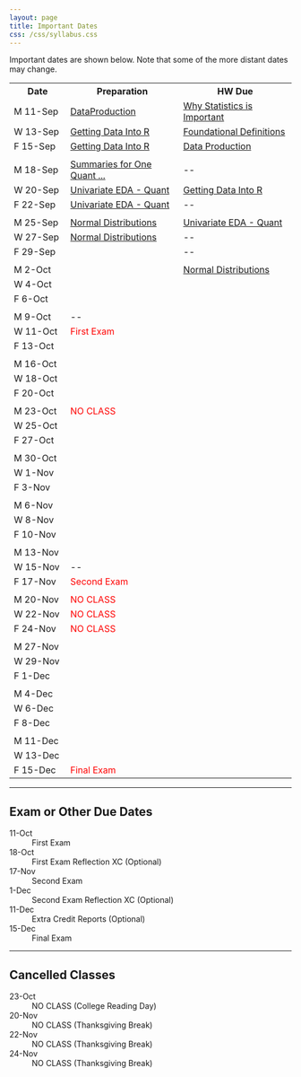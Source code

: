 ```yaml
---
layout: page
title: Important Dates
css: /css/syllabus.css
---
```


Important dates are shown below. Note that some of the more distant dates may change.

<table width="90%">
<tr><th width="20%">Date</th><th width="40%">Preparation</th><th width="40%">HW Due</th></tr>
<tr><td>M 11-Sep</td>
    <td><a href="../modules/DataProduction">DataProduction</a></td>
    <td><a href="../modules/WhyStats_HW">Why Statistics is Important</a></td></tr>
<tr><td>W 13-Sep</td>
    <td><a href="../modules/GettingDataIntoR">Getting Data Into R</a></td>
    <td><a href="../modules/FoundationalDefns_HW">Foundational Definitions</a></td></tr>
<tr><td>F 15-Sep</td>
    <td><a href="../modules/GettingDataIntoR">Getting Data Into R</a></td>
    <td><a href="../modules/DataProduction_HW">Data Production</a></td></tr>
    
<tr><td></td><td></td><td></td></tr>
<tr><td>M 18-Sep</td>
    <td><a href="../modules/UEDA_Quant1">Summaries for One Quant ...</a></td>
    <td>--</td></tr>
<tr><td>W 20-Sep</td>
    <td><a href="../modules/UEDA_Quant2">Univariate EDA - Quant</a></td>
    <td><a href="../modules/GettingDataIntoR_HW">Getting Data Into R</a></td></tr>
<tr><td>F 22-Sep</td>
    <td><a href="../modules/UEDA_Quant2">Univariate EDA - Quant</a></td>
    <td>--</td></tr>
    
<tr><td></td><td></td><td></td></tr>
<tr><td>M 25-Sep</td>
    <td><a href="../modules/NormalDist">Normal Distributions</a></td>
    <td><a href="../modules/UEDA_Quant2_HW">Univariate EDA - Quant</a></td></tr>
<tr><td>W 27-Sep</td>
    <td><a href="../modules/NormalDist">Normal Distributions</a></td>
    <td>--</td></tr>
<tr><td>F 29-Sep</td>
    <td></td>
    <td>--</td></tr>
    
<tr><td></td><td></td><td></td></tr>
<tr><td>M 2-Oct</td>
    <td></td>
    <td><a href="../modules/NormalDist_HW">Normal Distributions</a></td></tr>
<tr><td>W 4-Oct</td>
    <td></td>
    <td></td></tr>
<tr><td>F 6-Oct</td>
    <td></td>
    <td></td></tr>
    
<tr><td></td><td></td><td></td></tr>
<tr><td>M 9-Oct</td>
    <td>--</td>
    <td></td></tr>
<tr><td>W 11-Oct</td>
    <td colspan="2"><span style="color:red">First Exam</span></td></tr>
<tr><td>F 13-Oct</td>
    <td></td>
    <td></td></tr>
    
<tr><td></td><td></td><td></td></tr>
<tr><td>M 16-Oct</td>
    <td></td>
    <td></td></tr>
<tr><td>W 18-Oct</td>
    <td></td>
    <td></td></tr>
<tr><td>F 20-Oct</td>
    <td></td>
    <td></td></tr>
    
<tr><td></td><td></td><td></td></tr>
<tr><td>M 23-Oct</td>
    <td colspan="2"><span style="color:red">NO CLASS</span></td></tr>
<tr><td>W 25-Oct</td>
    <td></td>
    <td></td></tr>
<tr><td>F 27-Oct</td>
    <td></td>
    <td></td></tr>
    
<tr><td></td><td></td><td></td></tr>
<tr><td>M 30-Oct</td>
    <td></td>
    <td></td></tr>
<tr><td>W 1-Nov</td>
    <td></td>
    <td></td></tr>
<tr><td>F 3-Nov</td>
    <td></td>
    <td></td></tr>
    
<tr><td></td><td></td><td></td></tr>
<tr><td>M 6-Nov</td>
    <td></td>
    <td></td></tr>
<tr><td>W 8-Nov</td>
    <td></td>
    <td></td></tr>
<tr><td>F 10-Nov</td>
    <td></td>
    <td></td></tr>
    
<tr><td></td><td></td><td></td></tr>
<tr><td>M 13-Nov</td>
    <td></td>
    <td></td></tr>
<tr><td>W 15-Nov</td>
    <td>--</td>
    <td></td></tr>
<tr><td>F 17-Nov</td>
    <td colspan="2"><span style="color:red">Second Exam</span></td></tr>
    
<tr><td></td><td></td><td></td></tr>
<tr><td>M 20-Nov</td>
    <td colspan="2"><span style="color:red">NO CLASS</span></td></tr>
<tr><td>W 22-Nov</td>
    <td colspan="2"><span style="color:red">NO CLASS</span></td></tr>
<tr><td>F 24-Nov</td>
    <td colspan="2"><span style="color:red">NO CLASS</span></td></tr>
    
<tr><td></td><td></td><td></td></tr>
<tr><td>M 27-Nov</td>
    <td></td>
    <td></td></tr>
<tr><td>W 29-Nov</td>
    <td></td>
    <td></td></tr>
<tr><td>F 1-Dec</td>
    <td></td>
    <td></td></tr>
    
<tr><td></td><td></td><td></td></tr>
<tr><td>M 4-Dec</td>
    <td></td>
    <td></td></tr>
<tr><td>W 6-Dec</td>
    <td></td>
    <td></td></tr>
<tr><td>F 8-Dec</td>
    <td></td>
    <td></td></tr>
    
<tr><td></td><td></td><td></td></tr>
<tr><td>M 11-Dec</td>
    <td></td>
    <td></td></tr>
<tr><td>W 13-Dec</td>
    <td></td>
    <td></td></tr>
<tr><td>F 15-Dec</td>
    <td colspan="2"><span style="color:red">Final Exam</span></td></tr>
</table>


<!---
<dt>23-Jan</dt><dd></dd>
<dt>25-Jan</dt><dd><a href="../modules/GettingDataIntoR_HW">Getting Data Into R</a></dd>
<dt>30-Jan</dt><dd><a href="../modules/UEDAQuant2_HW">Univariate EDA - Quantitative</a></dd>
<dt>1-Feb</dt><dd><a href="../modules/UEDACat_HW">Univariate EDA - Categorical</a></dd>
<dt>6-Feb</dt><dd><a href="../modules/NormalDist_HW">Normal Distributions</a></dd>
<dt>13-Feb</dt><dd><a href="../modules/BEDAQuant_HW">Bivariate EDA - Quantitative</a></dd>
<dt>15-Feb</dt><dd><a href="../modules/BEDACat_HW">Bivariate EDA - Categorical</a></dd>
<dt>17-Feb</dt><dd><a href="../modules/LinearRegression_HW">Linear Regression</a></dd>
<dt>20-Feb</dt><dd><a href="../modules/Probability_HW">Probability</a></dd>
<dt>24-Feb</dt><dd><a href="../modules/SamplingDist_HW">Sampling Distributions</a></dd>
<dt>3-Mar</dt><dd><a href="../modules/HypTesting_HW">Hypothesis Testing</a></dd>
<dt>13-Mar</dt><dd><a href="../modules/ConfRegions_HW">Confidence Regions</a></dd>
<dt>20-Mar</dt><dd><a href="../modules/1SampleZ_HW">1-Sample Z-Test</a></dd>
<dt>27-Mar</dt><dd><a href="../modules/1Samplet_HW">1-Sample t-Test</a></dd>
<dt>3-Apr</dt><dd><a href="../modules/2Samplet_HW">2-Sample t-Test</a></dd>
<dt>7-Apr</dt><dd><a href="../modules/ChiSquare_HW">Chi-Square Test</a></dd>

<dt>XX-Jan</dt><dd><a href="../modules/GOFTest_HW">Goodness-of-Fit Test</a></dd>
--->


---- 

## Exam or Other Due Dates
<dl class="dl-horizontal">
<dt>11-Oct</dt><dd>First Exam</dd> 
<dt>18-Oct</dt><dd>First Exam Reflection XC (Optional)</dd>
<dt>17-Nov</dt><dd>Second Exam</dd>
<dt>1-Dec</dt><dd>Second Exam Reflection XC (Optional)</dd>
<dt>11-Dec</dt><dd>Extra Credit Reports (Optional)</dd>
<dt>15-Dec</dt><dd>Final Exam</dd>
<!---
-->
</dl>


---- 

## Cancelled Classes
<dl class="dl-horizontal">
<dt>23-Oct</dt><dd>NO CLASS (College Reading Day)</dd>
<dt>20-Nov</dt><dd>NO CLASS (Thanksgiving Break)</dd>
<dt>22-Nov</dt><dd>NO CLASS (Thanksgiving Break)</dd>
<dt>24-Nov</dt><dd>NO CLASS (Thanksgiving Break)</dd>
<!---
<dt>22-Sep</dt><dd>NO CLASS (Prof. Ogle gone)</dd>
<dt>15-Nov</dt><dd>NO CLASS (Prof. Ogle gone)</dd>
--->
</dl>
